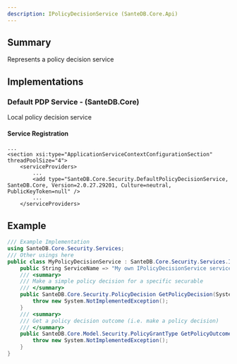 ```yaml
---
description: IPolicyDecisionService (SanteDB.Core.Api)
---
```


## Summary
Represents a policy decision service

## Implementations


### Default PDP Service - (SanteDB.Core)
Local policy decision service

#### Service Registration
```markup
...
<section xsi:type="ApplicationServiceContextConfigurationSection" threadPoolSize="4">
	<serviceProviders>
		...
		<add type="SanteDB.Core.Security.DefaultPolicyDecisionService, SanteDB.Core, Version=2.0.27.29201, Culture=neutral, PublicKeyToken=null" />
		...
	</serviceProviders>
```
## Example
```csharp
/// Example Implementation
using SanteDB.Core.Security.Services;
/// Other usings here
public class MyPolicyDecisionService : SanteDB.Core.Security.Services.IPolicyDecisionService { 
	public String ServiceName => "My own IPolicyDecisionService service";
	/// <summary>
	/// Make a simple policy decision for a specific securable
	/// </summary>
	public SanteDB.Core.Security.PolicyDecision GetPolicyDecision(System.Security.Principal.IPrincipal principal,System.Object securable){
		throw new System.NotImplementedException();
	}
	/// <summary>
	/// Get a policy decision outcome (i.e. make a policy decision)
	/// </summary>
	public SanteDB.Core.Model.Security.PolicyGrantType GetPolicyOutcome(System.Security.Principal.IPrincipal principal,System.String policyId){
		throw new System.NotImplementedException();
	}
}
```
